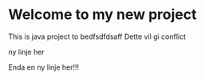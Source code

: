 # Welcome to my new project

This is java project to bedfsdfdsaff
Dette vil gi conflict

ny linje her

Enda en ny linje her!!!